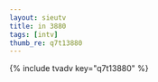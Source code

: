 ```yaml
--- 
layout: sieutv
title: in 3880
tags: [intv]
thumb_re: q7t13880
---
```

{% include tvadv key="q7t13880" %} 
